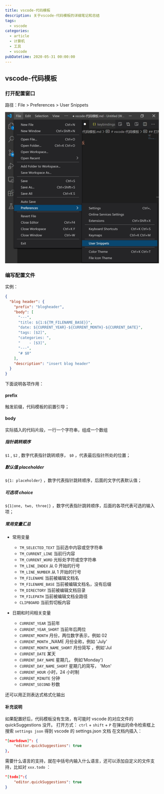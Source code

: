 ```yaml
---
title: vscode-代码模板
description: 关于vscode-代码模板的详细笔记和总结
tags:
  - vscode
categories:
  - article
  - 计算机
  - 工具
  - vscode
pubDatetime: 2020-05-31 00:00:00
---
```


## vscode-代码模板

### 打开配置窗口

路径：File > Preferences > User Snippets

![picture 28](../../../../../assets/images/eaa49c4b6792cb5091227b561aea6f77d0a2c20fa4333aa89b1552db49e0ddf6.png)

### 编写配置文件

实例：

```json
{
  "blog header": {
    "prefix": "blogheader",
    "body": [
      "---",
      "title: ${1:${TM_FILENAME_BASE}}",
      "date: ${CURRENT_YEAR}-${CURRENT_MONTH}-${CURRENT_DATE}",
      "tags: [$2]",
      "categories: ",
      "    - [$3]",
      "---",
      "# $0"
    ],
    "description": "insert blog header"
  }
}
```

下面说明各项作用：

#### prefix

触发前缀，代码模板的前置引导；

#### body

实际插入的代码片段，一行一个字符串，组成一个数组

##### 指针跳转顺序

`$1` , `$2` , 数字代表指针跳转顺序， `$0` ，代表最后指针所处的位置；

##### 默认值 placeholder

`${1: placeholder}` ，数字代表指针跳转顺序，后面的文字代表默认值；

##### 可选项 choice

`${1|one, two, three|}` ，数字代表指针跳转顺序，后面的各项代表可选的输入项；

##### 常用变量汇总

- 常用变量

  - `TM_SELECTED_TEXT` 当前选中内容或空字符串
  - `TM_CURRENT_LINE` 当前行内容
  - `TM_CURRENT_WORD` 光标处字符或空字符串
  - `TM_LINE_INDEX` 从 0 开始的行号
  - `TM_LINE_NUMBER` 从 1 开始的行号
  - `TM_FILENAME` 当前被编辑文档名
  - `TM_FILENAME_BASE` 当前被编辑文档名，没有后缀
  - `TM_DIRECTORY` 当前被编辑文档目录
  - `TM_FILEPATH` 当前被编辑文档全路径
  - `CLIPBOARD` 当前剪切板内容

- 日期和时间相关变量

  - `CURRENT_YEAR` 当前年
  - `CURRENT_YEAR_SHORT` 当前年后两位
  - `CURRENT_MONTH` 月份，两位数字表示，例如 02
  - `CURRENT_MONTH` \_NAME 月份全称，例如 'July'
  - `CURRENT_MONTH_NAME_SHORT` 月份简写 ，例如'Jul
  - `CURRENT_DATE` 某天
  - `CURRENT_DAY_NAME` 星期几， 例如'Monday')
  - `CURRENT_DAY_NAME_SHORT` 星期几的简写， 'Mon'
  - `CURRENT_HOUR` 小时，24 小时制
  - `CURRENT_MINUTE` 分钟
  - `CURRENT_SECOND` 秒数

还可以用正则表达式格式化输出

#### 补充说明

如果配置好后，代码模板没有生效，有可能时 vscode 的对应文件的 quickSuggestions 没开。
打开方式： `ctrl` + `shift` + `P` 在弹出的命令检索框上搜索 `settings json` 得到 vscode 的 settings.json 文档
在文档内插入：

```json
"[markdown]": {
    "editor.quickSuggestions": true
},
```

需要什么语言的支持，就在中括号内输入什么语言，还可以添加自定义的文件支持，比如对 `xxx.todo` ：

```json
"[todo]":{
    "editor.quickSuggestions": true
}
```
